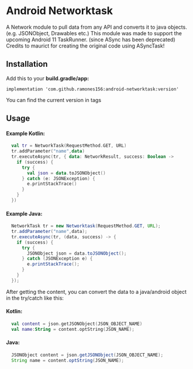 # Android Networktask
A Network module to pull data from any API and converts it to java objects. (e.g. JSONObject, Drawables etc.)
This module was made to support the upcoming Android 11 TaskRunner. (since ASync has been deprecated)
Credits to maurict for creating the original code using ASyncTask!

## Installation
Add this to your **build.gradle/app:**

```implementation 'com.github.ramones156:android-networktask:version'```

You can find the current version in tags

## Usage
#### Example Kotlin:
  ```kotlin
    val tr = NetworkTask(RequestMethod.GET, URL)
    tr.addParameter("name",data)
    tr.executeAsync(tr, { data: NetworkResult, success: Boolean ->
      if (success) {
        try {
          val json = data.toJSONObject()
        } catch (e: JSONException) {
          e.printStackTrace()
        }
      }
    })
  ```
#### Example Java:
  ```java
    NetworkTask tr = new Networktask(RequestMethod.GET, URL);
    tr.addParameter("name",data);
    tr.executeAsync(tr, (data, success) -> {
      if (success) {
        try {
          JSONObject json = data.toJSONObject();
        } catch (JSONException e) {
          e.printStackTrace();
        }
      }
    });
  ```
  
After getting the content, you can convert the data to a java/android object in the try/catch like this:
  
#### Kotlin:
  ```kotlin
    val content = json.getJSONObject(JSON_OBJECT_NAME)
    val name:String = content.optString(JSON_NAME);
  ```
#### Java:
  ```java
    JSONObject content = json.getJSONObject(JSON_OBJECT_NAME);
    String name = content.optString(JSON_NAME);
  ```
  
       
